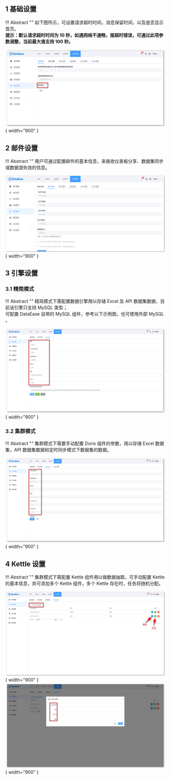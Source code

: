 ## 1 基础设置

!!! Abstract ""
    如下图所示，可设置请求超时时间，消息保留时间，以及是否显示首页。  
    **提示：默认请求超时时间为 10 秒，如遇网络不通畅，报超时错误，可通过此项参数调整，当前最大值支持 100 秒。**

![基础设置](../../img/system_management/基础设置.png){ width="900" }

## 2 邮件设置

!!! Abstract ""
    用户可通过配置邮件的基本信息，来接收仪表板分享、数据集同步或数据源失效的信息。

![邮件设置](../../img/system_management/邮件设置.png){ width="900" }

## 3 引擎设置

### 3.1 精简模式

!!! Abstract ""
    精简模式下需配置数据引擎用以存储 Excel 及 API 数据集数据，目前该引擎只支持 MySQL 类型；  
    可配置 DataEase 自带的 MySQL 组件，参考以下示例图，也可使用外部 MySQL 。

![MySQL设置](../../img/system_management/MySQL设置.png){ width="900" }

### 3.2 集群模式

!!! Abstract ""
    集群模式下需要手动配置 Doris 组件的参数，用以存储 Excel 数据集，API 数据集数据和定时同步模式下数据集的数据。

![Doris设置](../../img/system_management/Doris设置.png){ width="900" }

## 4 Kettle 设置

!!! Abstract ""
    集群模式下需配置 Kettle 组件用以做数据抽取，可手动配置 Kettle 的基本信息，并可添加多个 Kettle 组件，多个 Kettle 存在时，任务将随机分配。

![Kettle设置](../../img/system_management/Kettle设置.png){ width="900" }  
![Kettle设置_编辑](../../img/system_management/Kettle设置_编辑.png){ width="900" }

    